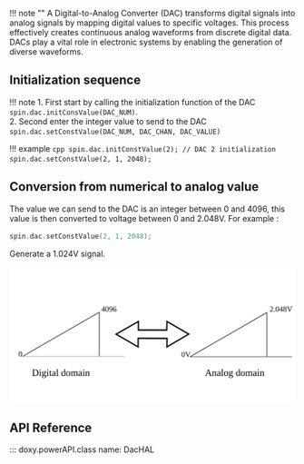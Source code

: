!!! note ""
    A Digital-to-Analog Converter (DAC) transforms digital signals into analog signals by mapping digital values to specific voltages. This process effectively creates continuous analog waveforms from discrete digital data. DACs play a vital role in electronic systems by enabling the generation of diverse waveforms.

## Initialization sequence

!!! note
    1\. First start by calling the initialization function of the DAC `spin.dac.initConsValue(DAC_NUM)`.  
    2\. Second enter the integer value to send to the DAC `spin.dac.setConstValue(DAC_NUM, DAC_CHAN, DAC_VALUE)`  

!!! example
    ```cpp
    spin.dac.initConstValue(2); // DAC 2 initialization
    spin.dac.setConstValue(2, 1, 2048);
    ```

## Conversion from numerical to analog value

The value we can send to the DAC is an integer between 0 and 4096, this value is then converted to voltage between 0 and 2.048V.
For example : 

```cpp
spin.dac.setConstValue(2, 1, 2048);
```
Generate a 1.024V signal.

![dac value](images/dac_value.svg)


## API Reference

::: doxy.powerAPI.class
name: DacHAL